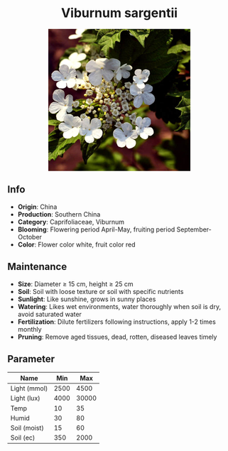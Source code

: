 <h1 align='center'>Viburnum sargentii</h1>
<p align="center">
    <img 
        align='center'
        width='320'
        src="../images/viburnum sargentii.png" 
        alt='Viburnum sargentii' />
</p>

## Info

 - **Origin**: China
 - **Production**: Southern China
 - **Category**: Caprifoliaceae, Viburnum
 - **Blooming**: Flowering period April-May, fruiting period September-October
 - **Color**: Flower color white, fruit color red

## Maintenance

 - **Size**: Diameter ≥ 15 cm, height ≥ 25 cm
 - **Soil**: Soil with loose texture or soil with specific nutrients
 - **Sunlight**: Like sunshine, grows in sunny places
 - **Watering**: Likes wet environments, water thoroughly when soil is dry, avoid saturated water
 - **Fertilization**: Dilute fertilizers following instructions, apply 1-2 times monthly
 - **Pruning**: Remove aged tissues, dead, rotten, diseased leaves timely

## Parameter

| Name         | Min  | Max   |
|--------------|------|-------|
| Light (mmol) | 2500 | 4500  |
| Light (lux)  | 4000 | 30000 |
| Temp         | 10    | 35    |
| Humid        | 30   | 80    |
| Soil (moist) | 15   | 60    |
| Soil (ec)    | 350  | 2000  |